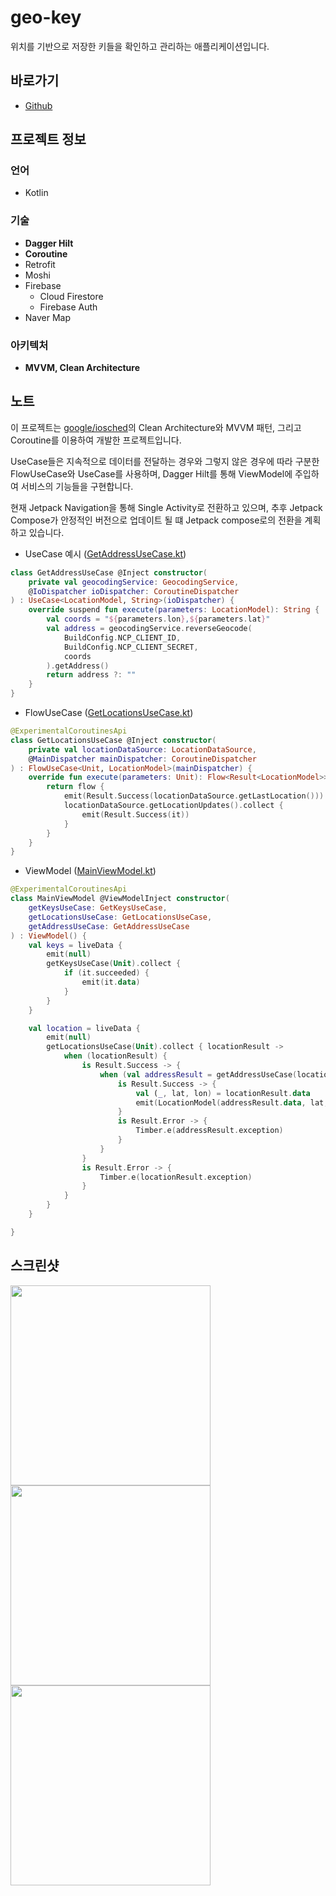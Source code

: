 # geo-key

위치를 기반으로 저장한 키들을 확인하고 관리하는 애플리케이션입니다.

## 바로가기

- [Github](https://github.com/namhyun-gu/geo-key)

## 프로젝트 정보

### 언어

- Kotlin

### 기술

- **Dagger Hilt**
- **Coroutine**
- Retrofit
- Moshi
- Firebase
  - Cloud Firestore
  - Firebase Auth
- Naver Map

### 아키텍처

- **MVVM, Clean Architecture**

## 노트

이 프로젝트는 [google/iosched](https://github.com/google/iosched)의 Clean Architecture와 MVVM 패턴, 그리고 Coroutine를 이용하여 개발한 프로젝트입니다.

UseCase들은 지속적으로 데이터를 전달하는 경우와 그렇지 않은 경우에 따라 구분한 FlowUseCase와 UseCase를 사용하며, Dagger Hilt를 통해 ViewModel에 주입하여 서비스의 기능들을 구현합니다.

현재 Jetpack Navigation을 통해 Single Activity로 전환하고 있으며,
추후 Jetpack Compose가 안정적인 버전으로 업데이트 될 떄 Jetpack compose로의 전환을 계획하고 있습니다.

- UseCase 예시 ([GetAddressUseCase.kt](https://github.com/namhyun-gu/geo-key/blob/master/app/src/main/java/dev/namhyun/geokey/domain/location/GetAddressUseCase.kt))

```kotlin
class GetAddressUseCase @Inject constructor(
    private val geocodingService: GeocodingService,
    @IoDispatcher ioDispatcher: CoroutineDispatcher
) : UseCase<LocationModel, String>(ioDispatcher) {
    override suspend fun execute(parameters: LocationModel): String {
        val coords = "${parameters.lon},${parameters.lat}"
        val address = geocodingService.reverseGeocode(
            BuildConfig.NCP_CLIENT_ID,
            BuildConfig.NCP_CLIENT_SECRET,
            coords
        ).getAddress()
        return address ?: ""
    }
}
```

- FlowUseCase ([GetLocationsUseCase.kt](https://github.com/namhyun-gu/geo-key/blob/master/app/src/main/java/dev/namhyun/geokey/domain/location/GetLocationsUseCase.kt))

```kotlin
@ExperimentalCoroutinesApi
class GetLocationsUseCase @Inject constructor(
    private val locationDataSource: LocationDataSource,
    @MainDispatcher mainDispatcher: CoroutineDispatcher
) : FlowUseCase<Unit, LocationModel>(mainDispatcher) {
    override fun execute(parameters: Unit): Flow<Result<LocationModel>> {
        return flow {
            emit(Result.Success(locationDataSource.getLastLocation()))
            locationDataSource.getLocationUpdates().collect {
                emit(Result.Success(it))
            }
        }
    }
}
```

- ViewModel ([MainViewModel.kt](https://github.com/namhyun-gu/geo-key/blob/master/app/src/main/java/dev/namhyun/geokey/ui/main/MainViewModel.kt))

```kotlin
@ExperimentalCoroutinesApi
class MainViewModel @ViewModelInject constructor(
    getKeysUseCase: GetKeysUseCase,
    getLocationsUseCase: GetLocationsUseCase,
    getAddressUseCase: GetAddressUseCase
) : ViewModel() {
    val keys = liveData {
        emit(null)
        getKeysUseCase(Unit).collect {
            if (it.succeeded) {
                emit(it.data)
            }
        }
    }

    val location = liveData {
        emit(null)
        getLocationsUseCase(Unit).collect { locationResult ->
            when (locationResult) {
                is Result.Success -> {
                    when (val addressResult = getAddressUseCase(locationResult.data)) {
                        is Result.Success -> {
                            val (_, lat, lon) = locationResult.data
                            emit(LocationModel(addressResult.data, lat, lon))
                        }
                        is Result.Error -> {
                            Timber.e(addressResult.exception)
                        }
                    }
                }
                is Result.Error -> {
                    Timber.e(locationResult.exception)
                }
            }
        }
    }

}

```

## 스크린샷

<img src="art/geo_key_1.png" width="320">
<img src="art/geo_key_2.png" width="320">
<img src="art/geo_key_3.png" width="320">